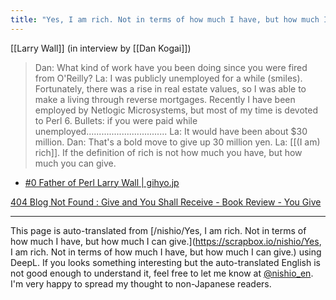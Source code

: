 ```yaml
---
title: "Yes, I am rich. Not in terms of how much I have, but how much I can give."
---
```


[[Larry Wall]] (in interview by [[Dan Kogai]])
>  Dan: What kind of work have you been doing since you were fired from O'Reilly?
>  La: I was publicly unemployed for a while (smiles). Fortunately, there was a rise in real estate values, so I was able to make a living through reverse mortgages. Recently I have been employed by Netlogic Microsystems, but most of my time is devoted to Perl 6.
>  Bullets: if you were paid while unemployed................................
>  La: It would have been about $30 million.
>  Dan: That's a bold move to give up 30 million yen.
>  La: [[(I am) rich]]. If the definition of rich is not how much you have, but how much you can give.
- [#0 Father of Perl Larry Wall | gihyo.jp](https://gihyo.jp/dev/serial/01/alpha-geek/0000)

[404 Blog Not Found : Give and You Shall Receive - Book Review - You Give](https://dankogai.livedoor.blog/archives/51078135.html)

---
This page is auto-translated from [/nishio/Yes, I am rich. Not in terms of how much I have, but how much I can give.](https://scrapbox.io/nishio/Yes, I am rich. Not in terms of how much I have, but how much I can give.) using DeepL. If you looks something interesting but the auto-translated English is not good enough to understand it, feel free to let me know at [@nishio_en](https://twitter.com/nishio_en). I'm very happy to spread my thought to non-Japanese readers.